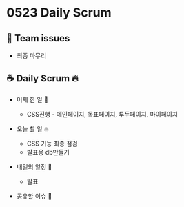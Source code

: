 # 0523 Daily Scrum

## 💬 Team issues
- 최종 마무리

## ☕ Daily Scrum 🔥

- 어제 한 일 🌙
  - CSS진행 - 메인페이지, 목표페이지, 투두페이지, 마이페이지

- 오늘 할 일 🔥
  - CSS 기능 최종 점검
  - 발표용 db만들기 

- 내일의 일정 🐥
  - 발표

- 공유할 이슈 🙌
